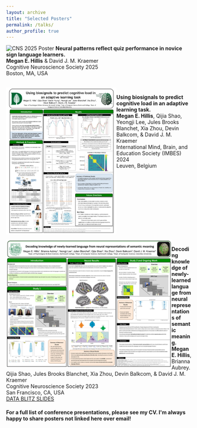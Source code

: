```yaml
---
layout: archive
title: "Selected Posters"
permalink: /talks/
author_profile: true
---
```

![CNS 2025 Poster](/images/Hillis_CNS_Poster_2025-1.png)
**Neural patterns reflect quiz performance in novice sign language learners.** \
**Megan E. Hillis** & David J. M. Kraemer \
Cognitive Neuroscience Society 2025 \
Boston, MA, USA \
<br clear="left"/>

<img src="https://github.com/megan-hillis/megan-hillis.github.io/blob/master/images/Hillis_IMBES_Poster_2024._portraitpdf-1-1.png" align="left" width="300" height="400"/> \
**Using biosignals to predict cognitive load in an adaptive learning task.** \
**Megan E. Hillis**, Qijia Shao, Yeongji Lee, Jules Brooks Blanchet, Xia Zhou, Devin Balkcom, & David J. M. Kraemer \
International Mind, Brain, and Education Society (IMBES) 2024 \
Leuven, Belgium \
<br clear="left"/>

<img src="https://github.com/megan-hillis/megan-hillis.github.io/blob/f534526cc3b6de53b0c4f0c6cd861593eddf8c69/images/Hillis_CNS_Poster_2023.png" align="left" width="450" height="350"/> \
**Decoding knowledge of newly-learned language from neural representations of semantic meaning.** \
**Megan E. Hillis**, Brianna Aubrey. Qijia Shao, Jules Brooks Blanchet, Xia Zhou, Devin Balkcom, & David J. M. Kraemer \
Cognitive Neuroscience Society 2023 \
San Francisco, CA, USA \
[DATA BLITZ SLIDES](https://github.com/megan-hillis/megan-hillis.github.io/blob/f534526cc3b6de53b0c4f0c6cd861593eddf8c69/files/HILLIS%20Session%202%20Data%20Blitz%20Slides.pdf)
<br clear="left"/>


#### For a full list of conference presentations, please see my CV. I'm always happy to share posters not linked here over email!
